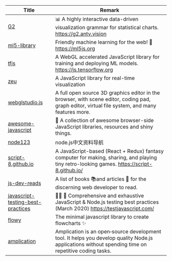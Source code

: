 | Title                             | Remark |
| --------- | ------ |
|[G2](https://github.com/antvis/g2)|📊 A highly interactive data-driven visualization grammar for statistical charts. https://g2.antv.vision|
|[ml5-library](https://github.com/ml5js/ml5-library)|Friendly machine learning for the web! 🤖 https://ml5js.org|
|[tfjs](https://github.com/tensorflow/tfjs)|A WebGL accelerated JavaScript library for training and deploying ML models. https://js.tensorflow.org|
|[zeu](https://github.com/shzlw/zeu)|A JavaScript library for real-time visualization|
|[webglstudio.js](https://github.com/jagenjo/webglstudio.js)|A full open source 3D graphics editor in the browser, with scene editor, coding pad, graph editor, virtual file system, and many features more.|
|[awesome-javascript](https://github.com/sorrycc/awesome-javascript)|🐢 A collection of awesome browser-side JavaScript libraries, resources and shiny things.|
|[node123](https://github.com/youyudehexie/node123)|node.js中文资料导航|
|[script-8.github.io](https://github.com/script-8/script-8.github.io)|A JavaScript-based (React + Redux) fantasy computer for making, sharing, and playing tiny retro-looking games. https://script-8.github.io/|
|[js-dev-reads](https://github.com/twhite96/js-dev-reads)|A list of books 📚and articles 📝 for the discerning web developer to read.|
|[javascript-testing-best-practices](https://github.com/goldbergyoni/javascript-testing-best-practices)|📗🌐 🚢 Comprehensive and exhaustive JavaScript & Node.js testing best practices (March 2020) https://testjavascript.com/|
|[flowy](https://github.com/alyssaxuu/flowy)|The minimal javascript library to create flowcharts ✨|
|[amplication](https://github.com/amplication/amplication)|Amplication is an open‑source development tool. It helps you develop quality Node.js applications without spending time on repetitive coding tasks.|


